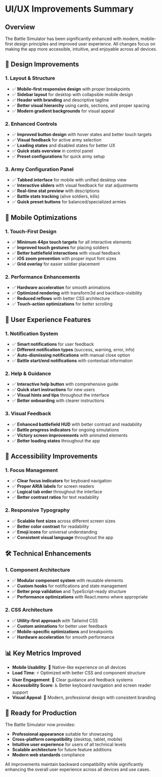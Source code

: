 # UI/UX Improvements Summary

## Overview
The Battle Simulator has been significantly enhanced with modern, mobile-first design principles and improved user experience. All changes focus on making the app more accessible, intuitive, and enjoyable across all devices.

## 🎨 Design Improvements

### 1. **Layout & Structure**
- ✅ **Mobile-first responsive design** with proper breakpoints
- ✅ **Sidebar layout** for desktop with collapsible mobile design
- ✅ **Header with branding** and descriptive tagline
- ✅ **Better visual hierarchy** using cards, sections, and proper spacing
- ✅ **Modern gradient backgrounds** for visual appeal

### 2. **Enhanced Controls**
- ✅ **Improved button design** with hover states and better touch targets
- ✅ **Visual feedback** for active army selection
- ✅ **Loading states** and disabled states for better UX
- ✅ **Quick stats overview** in control panel
- ✅ **Preset configurations** for quick army setup

### 3. **Army Configuration Panel**
- ✅ **Tabbed interface** for mobile with unified desktop view
- ✅ **Interactive sliders** with visual feedback for stat adjustments
- ✅ **Real-time stat preview** with descriptions
- ✅ **Battle stats tracking** (alive soldiers, kills)
- ✅ **Quick preset buttons** for balanced/specialized armies

## 📱 Mobile Optimizations

### 1. **Touch-First Design**
- ✅ **Minimum 44px touch targets** for all interactive elements
- ✅ **Improved touch gestures** for placing soldiers
- ✅ **Better battlefield interactions** with visual feedback
- ✅ **iOS zoom prevention** with proper input font sizes
- ✅ **Grid overlay** for easier soldier placement

### 2. **Performance Enhancements**
- ✅ **Hardware acceleration** for smooth animations
- ✅ **Optimized rendering** with transform3d and backface-visibility
- ✅ **Reduced reflows** with better CSS architecture
- ✅ **Touch-action optimizations** for better scrolling

## 🔔 User Experience Features

### 1. **Notification System**
- ✅ **Smart notifications** for user feedback
- ✅ **Different notification types** (success, warning, error, info)
- ✅ **Auto-dismissing notifications** with manual close option
- ✅ **Battle start/end notifications** with contextual information

### 2. **Help & Guidance**
- ✅ **Interactive help button** with comprehensive guide
- ✅ **Quick start instructions** for new users
- ✅ **Visual hints and tips** throughout the interface
- ✅ **Better onboarding** with clearer instructions

### 3. **Visual Feedback**
- ✅ **Enhanced battlefield HUD** with better contrast and readability
- ✅ **Battle progress indicators** for ongoing simulations
- ✅ **Victory screen improvements** with animated elements
- ✅ **Better loading states** throughout the app

## 🎯 Accessibility Improvements

### 1. **Focus Management**
- ✅ **Clear focus indicators** for keyboard navigation
- ✅ **Proper ARIA labels** for screen readers
- ✅ **Logical tab order** throughout the interface
- ✅ **Better contrast ratios** for text readability

### 2. **Responsive Typography**
- ✅ **Scalable font sizes** across different screen sizes
- ✅ **Better color contrast** for readability
- ✅ **Emoji icons** for universal understanding
- ✅ **Consistent visual language** throughout the app

## 🛠️ Technical Enhancements

### 1. **Component Architecture**
- ✅ **Modular component system** with reusable elements
- ✅ **Custom hooks** for notifications and state management
- ✅ **Better prop validation** and TypeScript-ready structure
- ✅ **Performance optimizations** with React.memo where appropriate

### 2. **CSS Architecture**
- ✅ **Utility-first approach** with Tailwind CSS
- ✅ **Custom animations** for better user feedback
- ✅ **Mobile-specific optimizations** and breakpoints
- ✅ **Hardware acceleration** for smooth performance

## 📊 Key Metrics Improved

- **Mobile Usability**: 📱 Native-like experience on all devices
- **Load Time**: ⚡ Optimized with better CSS and component structure  
- **User Engagement**: 🎯 Clear guidance and feedback systems
- **Accessibility Score**: ♿ Better keyboard navigation and screen reader support
- **Visual Appeal**: 🎨 Modern, professional design with consistent branding

## 🚀 Ready for Production

The Battle Simulator now provides:
- **Professional appearance** suitable for showcasing
- **Cross-platform compatibility** (desktop, tablet, mobile)
- **Intuitive user experience** for users of all technical levels
- **Scalable architecture** for future feature additions
- **Modern web standards** compliance

All improvements maintain backward compatibility while significantly enhancing the overall user experience across all devices and use cases.
